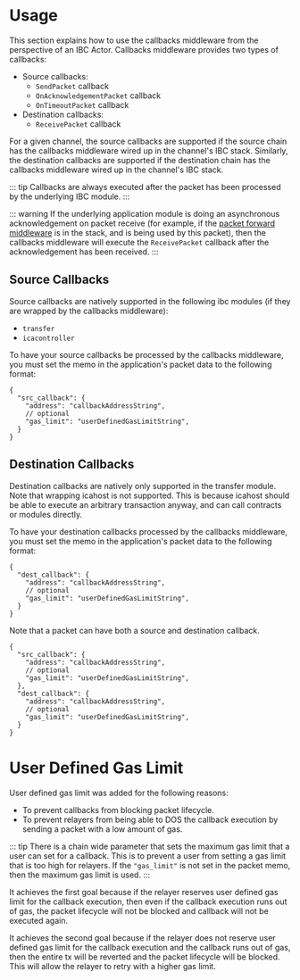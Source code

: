 <!--
order: 5
-->

# Usage

This section explains how to use the callbacks middleware from the perspective of an IBC Actor. Callbacks middleware provides two types of callbacks:

- Source callbacks:
  - `SendPacket` callback
  - `OnAcknowledgementPacket` callback
  - `OnTimeoutPacket` callback
- Destination callbacks:
  - `ReceivePacket` callback

For a given channel, the source callbacks are supported if the source chain has the callbacks middleware wired up in the channel's IBC stack. Similarly, the destination callbacks are supported if the destination chain has the callbacks middleware wired up in the channel's IBC stack.

::: tip
Callbacks are always executed after the packet has been processed by the underlying IBC module.
:::

::: warning
If the underlying application module is doing an asynchronous acknowledgement on packet receive (for example, if the [packet forward middleware](https://github.com/cosmos/ibc-apps/tree/main/middleware/packet-forward-middleware) is in the stack, and is being used by this packet), then the callbacks middleware will execute the `ReceivePacket` callback after the acknowledgement has been received.
:::

## Source Callbacks

Source callbacks are natively supported in the following ibc modules (if they are wrapped by the callbacks middleware):

- `transfer`
- `icacontroller`

To have your source callbacks be processed by the callbacks middleware, you must set the memo in the application's packet data to the following format:

```jsonc
{
  "src_callback": {
    "address": "callbackAddressString",
    // optional
    "gas_limit": "userDefinedGasLimitString",
  }
}
```

## Destination Callbacks

Destination callbacks are natively only supported in the transfer module. Note that wrapping icahost is not supported. This is because icahost should be able to execute an arbitrary transaction anyway, and can call contracts or modules directly.

To have your destination callbacks processed by the callbacks middleware, you must set the memo in the application's packet data to the following format:

```jsonc
{
  "dest_callback": {
    "address": "callbackAddressString",
    // optional
    "gas_limit": "userDefinedGasLimitString",
  }
}
```

Note that a packet can have both a source and destination callback.

```jsonc
{
  "src_callback": {
    "address": "callbackAddressString",
    // optional
    "gas_limit": "userDefinedGasLimitString",
  },
  "dest_callback": {
    "address": "callbackAddressString",
    // optional
    "gas_limit": "userDefinedGasLimitString",
  }
}
```

# User Defined Gas Limit

User defined gas limit was added for the following reasons:

- To prevent callbacks from blocking packet lifecycle.
- To prevent relayers from being able to DOS the callback execution by sending a packet with a low amount of gas.

::: tip
There is a chain wide parameter that sets the maximum gas limit that a user can set for a callback. This is to prevent a user from setting a gas limit that is too high for relayers. If the `"gas_limit"` is not set in the packet memo, then the maximum gas limit is used.
:::

It achieves the first goal because if the relayer reserves user defined gas limit for the callback execution, then even if the callback execution runs out of gas, the packet lifecycle will not be blocked and callback will not be executed again.

It achieves the second goal because if the relayer does not reserve user defined gas limit for the callback execution and the callback runs out of gas, then the entire tx will be reverted and the packet lifecycle will be blocked. This will allow the relayer to retry with a higher gas limit.

